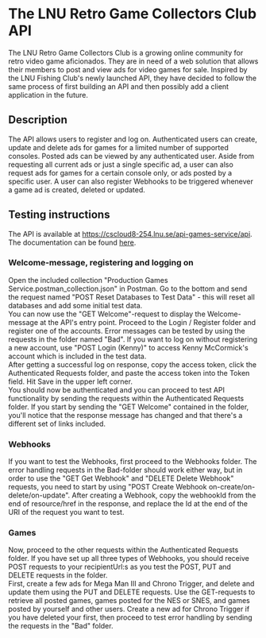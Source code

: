 # The LNU Retro Game Collectors Club API
The LNU Retro Game Collectors Club is a growing online community for retro video game aficionados. They are in need of a web solution that allows their members to post and view ads for video games for sale. Inspired by the LNU Fishing Club's newly launched API, they have decided to follow the same process of first building an API and then possibly add a client application in the future.

## Description
The API allows users to register and log on. Authenticated users can create, update and delete ads for games for a limited number of supported consoles. Posted ads can be viewed by any authenticated user. Aside from requesting all current ads or just a single specific ad, a user can also request ads for games for a certain console only, or ads posted by a specific user.
A user can also register Webhooks to be triggered whenever a game ad is created, deleted or updated.

## Testing instructions
The API is available at https://cscloud8-254.lnu.se/api-games-service/api. The documentation can be found [here](./Lindholm_API_Documentation.txt).
### Welcome-message, registering and logging on
Open the included collection "Production Games Service.postman_collection.json" in Postman. Go to the bottom and send the request named "POST Reset Databases to Test Data" - this will reset all databases and add some initial test data.<br>
You can now use the "GET Welcome"-request to display the Welcome-message at the API's entry point. Proceed to the Login / Register folder and register one of the accounts. Error messages can be tested by using the requests in the folder named "Bad". If you want to log on without registering a new account, use "POST Login (Kenny)" to access Kenny McCormick's account which is included in the test data.<br>
After getting a successful log on response, copy the access token, click the Authenticated Requests folder, and paste the access token into the Token field. Hit Save in the upper left corner.<br>
You should now be authenticated and you can proceed to test API functionality by sending the requests within the Authenticated Requests folder. If you start by sending the "GET Welcome" contained in the folder, you'll notice that the response message has changed and that there's a different set of links included.
### Webhooks
If you want to test the Webhooks, first proceed to the Webhooks folder. The error handling requests in the Bad-folder should work either way, but in order to use the "GET Get Webhook" and "DELETE Delete Webhook" requests, you need to start by using "POST Create Webhook on-create/on-delete/on-update". After creating a Webhook, copy the webhookId from the end of resource/href in the response, and replace the Id at the end of the URI of the request you want to test.
### Games
Now, proceed to the other requests within the Authenticated Requests folder. If you have set up all three types of Webhooks, you should receive POST requests to your recipientUrl:s as you test the POST, PUT and DELETE requests in the folder.<br>
First, create a few ads for Mega Man III and Chrono Trigger, and delete and update them using the PUT and DELETE requests. Use the GET-requests to retrieve all posted games, games posted for the NES or SNES, and games posted by yourself and other users. Create a new ad for Chrono Trigger if you have deleted your first, then proceed to test error handling by sending the requests in the "Bad" folder.

<!--
# API design assignment

In this assignment, you will implement a web API following the theory of REST. We encourage you to have your own ideas about the API service to build. Maybe you have some idea you want to start with through an API-driven design? For those of you without any ideas, we present a scenario below. That will also give a hint of the extent of this assignment.

## Overall requirements

You are expected to have error handling, security, good code structure, accessibility through HTTP/HTTPS, and so on. Below are two sets of requirements for this assignment. To PASS the Web APIs module project, you must fulfill all the "mandatory" requirements and at least five linguistic design rules. The "linguistic design rules" are introduced in the lectures. Watch/follow them! You are free to choose your own implementation or use our proposed suggestion. You are free to choose any frameworks, libraries, and modules for solving this assignment as long as the examiners can test your solution easily. Please read the **MUST** and **SHOULD** carefully.

## Mandatory API design requirements

* The API MUST at least support representations with "application/json"
* The API should try to follow the constraints for RESTful APIs
* The API MUST embrace the idea of HATEOAS. The API should have one entry point and use HATEOAS for making the API browsable.
* The API should allow the client to create, read, update and delete resources. You MUST have at least one call for GET, PUT, POST, and DELETE methods.
* Unsafe HTTP methods and data about users in the system should require authentication done through the API with the implementation of JWT-tokens.
* The API MUST give some ability to register a webhook, which will trigger on some of your chosen events.
* In your examination repository, you MUST provide a [POSTMAN](https://chrome.google.com/webstore/detail/postman/fhbjgbiflinjbdggehcddcbncdddomop) collection. The examiner MUST be able to load this into the POSTMAN application or a [NEWMAN CLI](https://www.getpostman.com/docs/postman/collection_runs/command_line_integration_with_newman) and test your API without ANY further configuration. For more information about POSTMAN and NEWMAN see this article: https://scotch.io/tutorials/write-api-tests-with-postman-and-newman
* Do not forget to make calls that show your error handling like bad requests, wrong credentials, and so on.
* The code MUST be published in your examination repository along with a report (see below).
* Your solution MUST be testable without any configuration, installations of servers, and so on. Preferable, the API will be testable through a public URL. Any instructions on how to test your solution should be in your repository README.md.
* The code MUST be "individually" created. The examiners may run a code anti-plagiarism tool on your code. Plagiarism will be seriously considered and reported for action.
* Make a script file that automatically populated your application with some data for testing.

## Linguistic design rules for APIs (MUST implement at least five rules)

* rule 1: Forward slash separator (/) must be used to indicate a "hierarchical relationship".
* rule 2: A trailing forward-slash (/) should not be included in URIs.
* rule 3: Hyphens (-) should be used to improve the readability of URIs.
* rule 4: Underscores (_) should not be used in URIs.
* rule 5: Lowercase letters should be preferred in URI paths.
* rule 6: File extensions should not be included in URIs.
* rule 7: A "singular" noun should be used for document names.
* rule 8: A "plural" noun should be used for collection names.
* rule 9: A plural noun should be used for store names.
* rule 10: CRUD function names or their synonyms should not be used in URIs.
* rule 11: A verb or verb phrase should be used for controller names.
* rule 12: The query component of a URI may be used to filter collections or stores.
* rule 13: The query component of a URI should be used to paginate collection or store results.

## Our suggestion for those without their own ideas

The "LNU Fishing Club" needs an API to collect fishing reports. They are thinking of building a client application but want a separate web API before taking this process along. The idea is that anglers should report their catch and make this data public. They want to collect data like:

* The user who catches the fish
* The position (longitude and latitude) of the catch
* The name of the lake/river
* The city of the fishing spot
* Specie of the fish
* Weight
* Length
* Image-URL
* Timestamp of the catch

To do un-safe HTTP calls, the API MUST have Authentication/Authorization. A user should be able to sign in through the API safely (see requirements).

Of course, you are free to implement additional features in your web API.

## Report

This examination is a hand-in assignment. You will need to defend your design decisions in writing by answering the questions below in a report. These questions should be answered in your Merge Request Assignment Report. _(See details under "Hand in" below)_

The report should include the course code, course name, your name, and an introduction describing the problem you have tried to solve.

The following questions **MUST** be answered in the report.

1. Explain and defend your implementation of HATEOAS in your solution.
2. If your solution should implement multiple representations of the resources. How would you do it?
3. Motivate and defend your authentication solution.
 3a. What other authentication solutions could you implement?
 3b. What are the pros/cons of this solution?
4. Explain how your webhook works.
5. Since this is your first own web API, there are probably things you would solve in another way, looking back at this assignment. Write your thoughts about this.
6. Which "linguistic design rules" have you implemented? List them here and motivate "for each" of them very briefly why you choose them? Remember that you must consider "at least" FIVE "linguistic design rules" as the linguistic quality of your API.
7. Did you do something extra besides the fundamental requirements? Explain them.
8. **Do not miss it!** A text document "LastName_API_Documentation.txt" where you will list your resource URIs and their corresponding brief descriptions. If you have a URI being used with multiple HTTP methods, you need to describe each pair of **HTTP METHOD : URI** separately. For example, if you have a resource URI as www.example.com/fish/types and you have HTTP methods GET, PUT, POST, and DELETE to perform something on that resource, you need to describe each pair of Method and URI briefly, e.g., what GET www.example.com/fish/types does, what PUT www.example.com/fish/types does, what DELETE www.example.com/fish/types does, and so on.

## Examination

The grade for this assignment is F (fail), Fx (fail, with options to improve), and P (pass). We will take note of your effort and give you grades like P-, P, or P+ that could affect your final grade on this course. 
We will look at the "linguistic design quality" and "structure" of the API and the code, how easy your API is to understand, the extent of your effort, and the easiness for the examiner to test your solution.

## Hints

* Start by making a plan on how to solve the assignment. What do you have to do? What steps do you have to take? What do you need to know and learn? Plan your work and plan early!
* Start with your resources/models. Create them and write a seed script that fills your storage with some data to play with when testing your API.
* Do not spend time on over-doing validation rules. In a real scenario, we should, but in this assignment, the API is the most important.
* Maybe a simple client application will help you develop a good API, especially with respect to HATEOAS.
* Learning and using POSTMAN/NEWMAN is your own responsibility. Make sure to read the article: https://scotch.io/tutorials/write-api-tests-with-postman-and-newman

## Hand in of the assignment

You hand in your assignment by making a Merge Request (MR). Make sure you do the following:

* Create an MR from your 'main'-branch to your 'lnu/submit'-branch.
* Add a title: "Submission, API design assignment".
* Check the boxes in the description by adding an 'x' between the brackets.
* Make sure to fill in the Assignment Report. (The questions are in HTML comments so that you can leave them there. Make sure to **not** write your code inside comments!)
* Select the milestone to which you would like to make the submission. Important!

Do not add anything else. Do not close your MR. Doing that will count as if you have withdrawn your submission.

You can continue to push to the main branch, and those commits will be added to the submission. The pipeline will indicate that your submission is late if you commit after the deadline.

You can edit the MR, and the assignment report after the MR is opened.

You can add comments to your MR if you want to communicate anything to the examiner.
-->